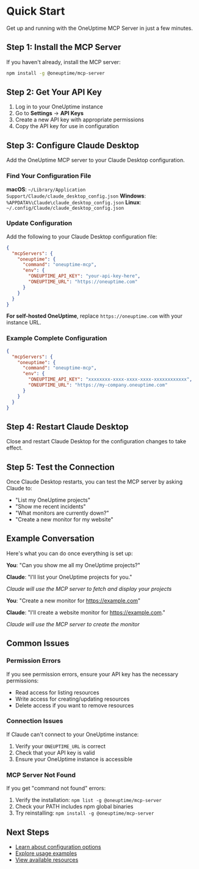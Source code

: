 # Quick Start

Get up and running with the OneUptime MCP Server in just a few minutes.

## Step 1: Install the MCP Server

If you haven't already, install the MCP server:

```bash
npm install -g @oneuptime/mcp-server
```

## Step 2: Get Your API Key

1. Log in to your OneUptime instance
2. Go to **Settings** → **API Keys**
3. Create a new API key with appropriate permissions
4. Copy the API key for use in configuration

## Step 3: Configure Claude Desktop

Add the OneUptime MCP server to your Claude Desktop configuration.

### Find Your Configuration File

**macOS**: `~/Library/Application Support/Claude/claude_desktop_config.json`
**Windows**: `%APPDATA%\Claude\claude_desktop_config.json`
**Linux**: `~/.config/Claude/claude_desktop_config.json`

### Update Configuration

Add the following to your Claude Desktop configuration file:

```json
{
  "mcpServers": {
    "oneuptime": {
      "command": "oneuptime-mcp",
      "env": {
        "ONEUPTIME_API_KEY": "your-api-key-here",
        "ONEUPTIME_URL": "https://oneuptime.com"
      }
    }
  }
}
```

**For self-hosted OneUptime**, replace `https://oneuptime.com` with your instance URL.

### Example Complete Configuration

```json
{
  "mcpServers": {
    "oneuptime": {
      "command": "oneuptime-mcp",
      "env": {
        "ONEUPTIME_API_KEY": "xxxxxxxx-xxxx-xxxx-xxxx-xxxxxxxxxxxx",
        "ONEUPTIME_URL": "https://my-company.oneuptime.com"
      }
    }
  }
}
```

## Step 4: Restart Claude Desktop

Close and restart Claude Desktop for the configuration changes to take effect.

## Step 5: Test the Connection

Once Claude Desktop restarts, you can test the MCP server by asking Claude to:

- "List my OneUptime projects"
- "Show me recent incidents"
- "What monitors are currently down?"
- "Create a new monitor for my website"

## Example Conversation

Here's what you can do once everything is set up:

**You**: "Can you show me all my OneUptime projects?"

**Claude**: "I'll list your OneUptime projects for you."

*Claude will use the MCP server to fetch and display your projects*

**You**: "Create a new monitor for https://example.com"

**Claude**: "I'll create a website monitor for https://example.com."

*Claude will use the MCP server to create the monitor*

## Common Issues

### Permission Errors

If you see permission errors, ensure your API key has the necessary permissions:
- Read access for listing resources
- Write access for creating/updating resources
- Delete access if you want to remove resources

### Connection Issues

If Claude can't connect to your OneUptime instance:
1. Verify your `ONEUPTIME_URL` is correct
2. Check that your API key is valid
3. Ensure your OneUptime instance is accessible

### MCP Server Not Found

If you get "command not found" errors:
1. Verify the installation: `npm list -g @oneuptime/mcp-server`
2. Check your PATH includes npm global binaries
3. Try reinstalling: `npm install -g @oneuptime/mcp-server`

## Next Steps

- [Learn about configuration options](/docs/mcp/configuration)
- [Explore usage examples](/docs/mcp/examples)
- [View available resources](/docs/mcp/resources)
